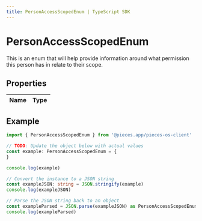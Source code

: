```yaml
---
title: PersonAccessScopedEnum | TypeScript SDK
---
```



# PersonAccessScopedEnum

This is an enum that will help provide information around what permission this person has in relate to their scope.

## Properties

Name | Type
------------ | -------------

## Example

```typescript
import { PersonAccessScopedEnum } from '@pieces.app/pieces-os-client'

// TODO: Update the object below with actual values
const example: PersonAccessScopedEnum = {
}

console.log(example)

// Convert the instance to a JSON string
const exampleJSON: string = JSON.stringify(example)
console.log(exampleJSON)

// Parse the JSON string back to an object
const exampleParsed = JSON.parse(exampleJSON) as PersonAccessScopedEnum
console.log(exampleParsed)
```


